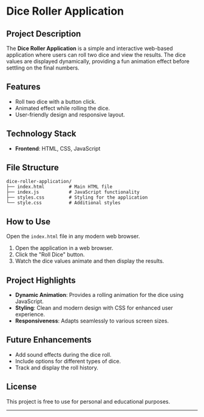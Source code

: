 # Dice Roller Application  

## Project Description  
The **Dice Roller Application** is a simple and interactive web-based application where users can roll two dice and view the results. The dice values are displayed dynamically, providing a fun animation effect before settling on the final numbers.  

## Features  
- Roll two dice with a button click.  
- Animated effect while rolling the dice.  
- User-friendly design and responsive layout.  

## Technology Stack  
- **Frontend**: HTML, CSS, JavaScript   



## File Structure  
```plaintext  
dice-roller-application/  
├── index.html         # Main HTML file  
├── index.js           # JavaScript functionality  
├── styles.css         # Styling for the application  
└── style.css          # Additional styles  
```  

## How to Use 
 Open the `index.html` file in any modern web browser.  
1. Open the application in a web browser.  
2. Click the "Roll Dice" button.  
3. Watch the dice values animate and then display the results.  

## Project Highlights  
- **Dynamic Animation**: Provides a rolling animation for the dice using JavaScript.  
- **Styling**: Clean and modern design with CSS for enhanced user experience.  
- **Responsiveness**: Adapts seamlessly to various screen sizes.  

## Future Enhancements  
- Add sound effects during the dice roll.  
- Include options for different types of dice.  
- Track and display the roll history.  

## License  
This project is free to use for personal and educational purposes.  

---

